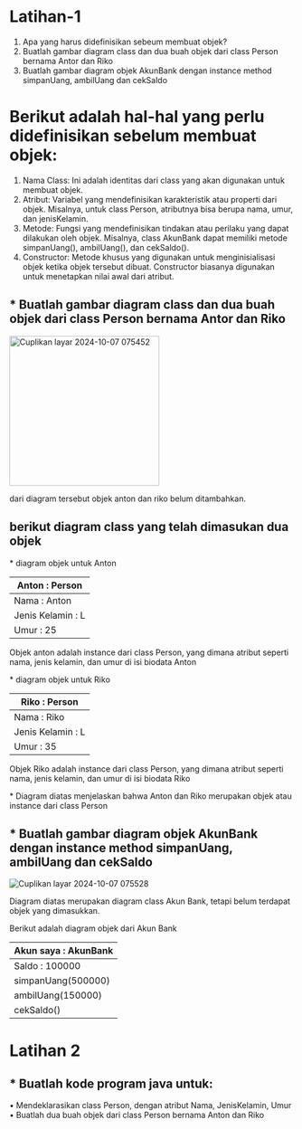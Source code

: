 # Latihan-1
 1. Apa yang harus didefinisikan sebeum membuat objek?
 2. Buatlah gambar diagram class dan dua buah objek dari class Person bernama Antor dan Riko
 3. Buatlah gambar diagram objek AkunBank dengan instance method simpanUang, ambilUang dan cekSaldo

# Berikut adalah hal-hal yang perlu didefinisikan sebelum membuat objek:

1. Nama Class: Ini adalah identitas dari class yang akan digunakan untuk membuat objek.
2. Atribut: Variabel yang mendefinisikan karakteristik atau properti dari objek. Misalnya, untuk class Person, atributnya bisa berupa nama, umur, dan jenisKelamin.
3. Metode: Fungsi yang mendefinisikan tindakan atau perilaku yang dapat dilakukan oleh objek. Misalnya, class AkunBank dapat memiliki metode simpanUang(), ambilUang(), dan cekSaldo().
4. Constructor: Metode khusus yang digunakan untuk menginisialisasi objek ketika objek tersebut dibuat. Constructor biasanya digunakan untuk menetapkan nilai awal dari atribut.

## * Buatlah gambar diagram class dan dua buah objek dari class Person bernama Antor dan Riko
<img width="265" alt="Cuplikan layar 2024-10-07 075452" src="https://github.com/user-attachments/assets/0a112b75-075f-4160-a705-837da23ccaf1">
<p>dari diagram tersebut objek anton dan riko belum ditambahkan. </p>

## berikut diagram class yang telah dimasukan dua objek
<p>* diagram objek untuk Anton</p>

| Anton : Person |
|----------------|
| Nama : Anton   |
| Jenis Kelamin : L |
| Umur : 25      |
<p>Objek  anton adalah instance dari class Person, yang dimana atribut seperti nama, jenis kelamin, dan umur di isi biodata Anton </p>

<p> * diagram objek untuk Riko</p>

| Riko : Person |
| --------------|
| Nama : Riko   |
| Jenis Kelamin : L |
| Umur : 35     |
<p>Objek Riko adalah instance dari class Person, yang dimana atribut seperti nama, jenis kelamin, dan umur di isi biodata Riko</p>
<p> * Diagram diatas menjelaskan bahwa Anton dan Riko merupakan objek atau instance dari class Person </p>

## * Buatlah gambar diagram objek AkunBank dengan instance method simpanUang, ambilUang dan cekSaldo
![Cuplikan layar 2024-10-07 075528](https://github.com/user-attachments/assets/227f8c43-4c8f-42a2-b052-333d7891f925)
<p>Diagram diatas merupakan diagram class Akun Bank, tetapi belum terdapat objek yang dimasukkan.</p>
<p>Berikut adalah diagram objek dari Akun Bank</p>

| Akun saya : AkunBank |
| ---------------------|
| Saldo : 100000       |
| simpanUang(500000)   |
| ambilUang(150000)    |
| cekSaldo()           |

# Latihan 2
 ## * Buatlah kode program java untuk:
 • Mendeklarasikan class Person, dengan atribut Nama, JenisKelamin, Umur
 • Buatlah dua buah objek dari class Person bernama Anton dan Riko





